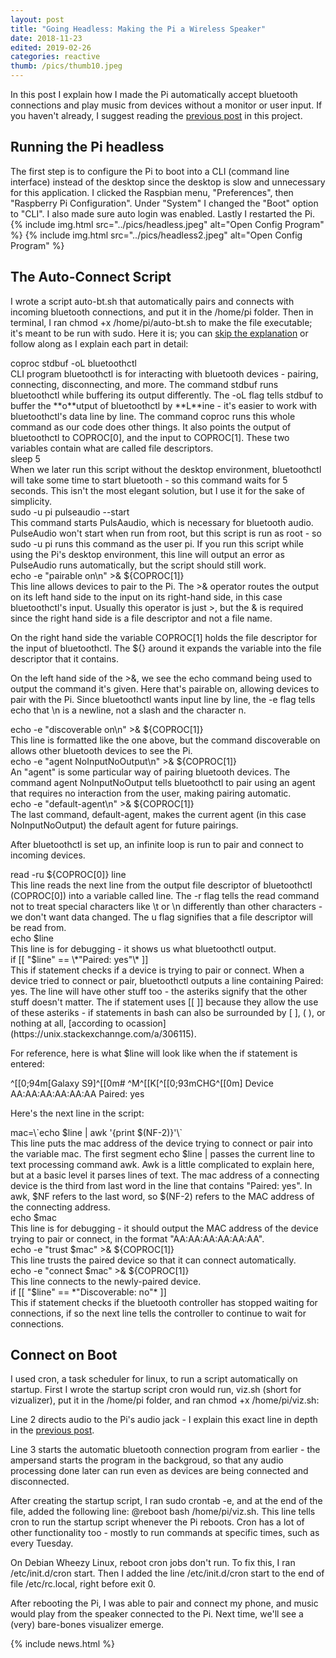 ```yaml
---
layout: post
title: "Going Headless: Making the Pi a Wireless Speaker"
date: 2018-11-23
edited: 2019-02-26
categories: reactive
thumb: /pics/thumb10.jpeg
---
```

	
In this post I explain how I made the Pi automatically accept bluetooth connections and play music from devices without a monitor or user input. If you haven't already, I suggest reading the [previous post](https://antiprojects.com/reactive/getting-connected-setting-up-the-raspberry-pi) in this project.

## Running the Pi headless
The first step is to configure the Pi to boot into a CLI (command line interface) instead of the desktop since the desktop is slow and unnecessary for this application. I clicked the Raspbian menu, "Preferences", then "Raspberry Pi Configuration". Under "System" I changed the "Boot" option to "CLI". I also made sure auto login was enabled. Lastly I restarted the Pi.
{% include img.html src="../pics/headless.jpeg" alt="Open Config Program" %}
{% include img.html src="../pics/headless2.jpeg" alt="Open Config Program" %}
## The Auto-Connect Script
I wrote a script <span class="code">auto-bt.sh</span> that automatically pairs and connects with incoming bluetooth connections, and put it in the <span class="code">/home/pi</span> folder. Then in terminal, I ran <span class="code">chmod +x /home/pi/auto-bt.sh</span> to make the file executable; it's meant to be run with sudo. Here it is; you can [skip the explanation](#connect-on-boot) or follow along as I explain each part in detail:
<script src="https://gist.github.com/J3698/ff094945fe3a235fc0c46872ad10abe1.js"></script>

<div class="code">coproc stdbuf -oL bluetoothctl</div>
CLI program <span class="code">bluetoothctl</span> is for interacting with bluetooth devices - pairing, connecting, disconnecting, and more. The command <span class="code">stdbuf</span> runs bluetoothctl while buffering its output differently. The <span class="code">-oL</span> flag tells <span class="code">stdbuf</span> to buffer the **o**utput of <span class="code">bluetoothctl</span> by **L**ine - it's easier to work with bluetoothctl's data line by line. The command <span class="code">coproc</span> runs this whole command as our code does other things. It also points the output of bluetoothctl to <span class="code">COPROC[0]</span>, and the input to <span class="code">COPROC[1]</span>. These two variables contain what are called file descriptors.

<div class="code">sleep 5</div>
When we later run this script without the desktop environment, bluetoothctl will take some time to start bluetooth - so this command waits for 5 seconds. This isn't the most elegant solution, but I use it for the sake of simplicity.

<div class="code">sudo -u pi pulseaudio --start</div>
This command starts PulsAaudio, which is necessary for bluetooth audio. PulseAudio won't start when run from root, but this script is run as root - so <span class="code">sudo -u pi</span> runs this command as the user pi. If you run this script while using the Pi's desktop environment, this line will output an error as PulseAudio runs automatically, but the script should still work. 

<div class="code">echo -e "pairable on\n" >& ${COPROC[1]}</div>
This line allows devices to pair to the Pi. The <span class="code">>&</span> operator routes the output on its left hand side to the input on its right-hand side, in this case bluetoothctl's input. Usually this operator is just <span class="code">></span>, but the <span class="code">&</span> is required since the right hand side is a file descriptor and not a file name.

On the right hand side the variable <span class="code">COPROC[1]</span> holds the file descriptor for the input of bluetoothctl. The <span class="code">${}</span> around it expands the variable into the file descriptor that it contains.

On the left hand side of the <span class="code">>&</span>, we see the echo command being used to output the command it's given. Here that's <span class="code">pairable on</span>, allowing devices to pair with the Pi. Since bluetoothctl wants input line by line, the <span class="code">-e</span> flag tells echo that <span class="code">\n</span> is a newline, not a slash and the character n.

<div class="code">echo -e "discoverable on\n" >& ${COPROC[1]}</div>
This line is formatted like the one above, but the command <span class="code">discoverable on</span> allows other bluetooth devices to see the Pi.

<div class="code">echo -e "agent NoInputNoOutput\n" >& ${COPROC[1]}</div>
An "agent" is some particular way of pairing bluetooth devices. The command <span class="code">agent NoInputNoOutput</span> tells bluetoothctl to pair using an agent that requires no interaction from the user, making pairing automatic.

<div class="code">echo -e "default-agent\n" >& ${COPROC[1]}</div>
The last command, <span class="code">default-agent</span>, makes the current agent (in this case NoInputNoOutput) the default agent for future pairings.

After bluetoothctl is set up, an infinite loop is run to pair and connect to incoming devices.

<div class="code">read -ru ${COPROC[0]} line</div>
This line reads the next line from the output file descriptor of bluetoothctl (<span class="code">COPROC[0]</span>) into a variable called line. The <span class="code">-r</span> flag tells the <span class="code">read</span> command not to treat special characters like <span class="code">\t</span> or <span class="code">\n</span> differently than other characters - we don't want data changed. The <span class="code">u</span> flag signifies that a file descriptor will be read from. 

<div class="code">echo $line</div>
This line is for debugging - it shows us what bluetoothctl output.

<div class="code">if [[ "$line" == \*"Paired: yes"\* ]]</div>
This if statement checks if a device is trying to pair or connect. When a device tried to connect or pair, bluetoothctl outputs a line containing <span class="code">Paired: yes</span>. The line will have other stuff too - the asteriks signify that the other stuff doesn't matter. The if statement uses <span class="code">[[ ]]</span> because they allow the use of these asteriks - if statements in bash can also be surrounded by <span class="code">[ ]</span>, <span class="code">( )</span>, or nothing at all, [according to ocassion](https://unix.stackexchannge.com/a/306115).

For reference, here is what <span class="code">$line</span> will look like when the if statement is entered:

<div class="code">^[[0;94m[Galaxy S9]^[[0m# ^M^[[K[^[[0;93mCHG^[[0m] Device AA:AA:AA:AA:AA:AA Paired: yes</div>

Here's the next line in the script:

<div class="code">mac=\`echo $line | awk '{print $(NF-2)}'\`</div>
This line puts the mac address of the device trying to connect or pair into the variable mac. The first segment <span class="code">echo $line |</span> passes the current line to text processing command <span class="code">awk</span>. Awk is a little complicated to explain here, but at a basic level it parses lines of text. The mac address of a connecting device is the third from last word in the line that contains "Paired: yes". In awk, $NF refers to the last word, so $(NF-2) refers to the MAC address of the connecting address.

<div class="code">echo $mac</div>
This line is for debugging - it should output the MAC address of the device trying to pair or connect, in the format "AA:AA:AA:AA:AA:AA".

<div class="code">echo -e "trust $mac" >& ${COPROC[1]}</div>
This line trusts the paired device so that it can connect automatically.

<div class="code">echo -e "connect $mac" >& ${COPROC[1]}</div>
This line connects to the newly-paired device. 

<div class="code">if [[ "$line" == *"Discoverable: no"* ]]</div>
This if statement checks if the bluetooth controller has stopped waiting for connections, if so the next line tells the controller to continue to wait for connections.

## <a name="connect-on-boot"></a>Connect on Boot
I used cron, a task scheduler for linux, to run a script automatically on startup. First I wrote the startup script cron would run, <span class="code">viz.sh</span> (short for vizualizer), put it in the <span class="code">/home/pi</span> folder, and ran <span class="code">chmod +x /home/pi/viz.sh</span>:

<script src="https://gist.github.com/J3698/ea861884280cba98375e49e8a8688a7a.js"></script>

Line 2 directs audio to the Pi's audio jack - I explain this exact line in depth in the [previous post](https://antiprojects.com/reactive/getting-connected-setting-up-the-raspberry-pi).

Line 3 starts the automatic bluetooth connection program from earlier - the ampersand starts the program in the backgroud, so that any audio processing done later can run even as devices are being connected and disconnected.

After creating the startup script, I ran <span class="code">sudo crontab -e</span>, and at the end of the file, added the following line: <span class="code">@reboot bash /home/pi/viz.sh</span>. This line tells cron to run the startup script whenever the Pi reboots. Cron has a lot of other functionality too - mostly to run commands at specific times, such as every Tuesday.

On Debian Wheezy Linux, reboot cron jobs don't run. To fix this, I ran <span class="code">/etc/init.d/cron start</span>. Then I added the line <span class="code">/etc/init.d/cron start</span> to the end of file <span class="code">/etc/rc.local</span>, right before <span class="code">exit 0</span>.

After rebooting the Pi, I was able to pair and connect my phone, and music would play from the speaker connected to the Pi. Next time, we'll see a (very) bare-bones visualizer emerge.

{% include news.html %}
